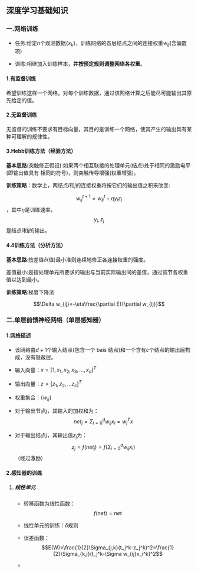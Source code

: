 ## 深度学习基础知识

### 一.网络训练

* 任务:给定$n$个观测数据$\{x_k\}$，训练网络的各层结点之间的连接权重$w_{ij}$(含偏置项)

* 训练:相继加入训练样本，**并按预定规则调整网络各权重**。

#### 1.有监督训练

希望训练这样一个网络，对每个训练数据，通过该网络计算之后能尽可能输出其原先给定的值。

#### 2.无监督训练

无监督的训练不要求有目标向量，其目的是训练一个网络，使其产生的输出具有某种可理解的规律性。

#### 3.Hebb训练方法（经验方法）

**基本思路**(突触修正假设):如果两个相互联接的处理单元(结点)处于相同的激励电平(即输出值具有 相同的符号)，则突触传导增强(权重增强)。

**训练策略**：数学上，两结点$i$和$j$的连接权重将按它们的输出值之积来改变:

$$w_{ij}^{t+1}=w_{ij}^{t}+\eta y_iz_j$$，其中$\eta$是训练速率，$$y_i,z_j$$是结点$i$和$j$的输出。

#### 4.$\delta$训练方法（分析方法）

**基本思路**:按差值$\delta$(值)最小准则连续地修正各连接权重的强度。

差值最小:是指处理单元所要求的输出与当前实际输出间的差值，通过调节各权重值以达到最小。

**训练策略**:梯度下降法

$$\Delta w_{ij}=-\eta\frac{\partial E}{\partial w_{ij}}$$

### 二.单层前馈神经网络（单层感知器）

#### 1.网络描述

* 该网络由$d+1$个输入结点(包含一个 bais 结点)和一个含有$c$个结点的输出层构成，没有隐蔽层。
* 输入向量：$x=[1,x_1,x_2,x_3,...,x_d]^T$

* 输出向量：$z= [z_1,z_2,...z_c]^T$
* 权重集合：$\{w_{ij}\}$

* 对于输出节点$j$，其输入的加权和为：$$net_j=\Sigma_{i=0}^dw_{ij}x_i=w_j^Tx$$

* 对于输出结点$j$，其输出值$z_j$为：$$z_j=f(net_j)=f(\Sigma_{i=0}^dw_{ij}x_i)$$   （经过激励）

#### 2.感知器的训练

1. ##### 线性单元

   * 转移函数为线性函数：$$f(net)=net$$

   * 线性单元的训练：$\delta$规则

   * 误差函数：$$E(W)=\frac{1}{2}\Sigma_{j,k}(t_j^k-z_j^k)^2=\frac{1}{2}\Sigma_{k,j}(t_j^k-\Sigma w_{ij}x_i^k)^2$$

   * 

     







